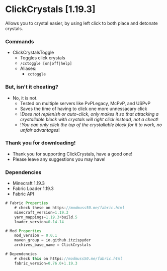 # ClickCrystals [1.19.3]
Allows you to crystal easier, by using left click to both place and detonate crystals.


### Commands
- ClickCrystalsToggle
  - Toggles click crystals
  - `/cctoggle [on|off|help]`
  - Aliases: 
    - `cctoggle`

### But, isn't it cheating?
- No, it is not.
  - Tested on multiple servers like PvPLegacy, McPvP, and USPvP
  - Saves the time of having to click one more unnessacary click
  - !*Does not replenish or auto-click, only makes it so that attacking a crystallable block with crystals will right click instead, not a cheat*!
  - !*You can only click the top of the crystallable block for it to work, no unfair advantages*!
  
### Thank you for downloading!
- Thank you for supporting ClickCrystals, have a good one!
- Please leave any suggestions you may have!

  
### Dependencies
- Minecraft 1.19.3
- Fabric Loader 1.19.3
- Fabric API 

```gradle
# Fabric Properties
	# check these on https://modmuss50.me/fabric.html
	minecraft_version=1.19.3
	yarn_mappings=1.19.3+build.5
	loader_version=0.14.14

# Mod Properties
	mod_version = 0.0.1
	maven_group = io.github.itzispyder
	archives_base_name = ClickCrystals

# Dependencies
	# check this on https://modmuss50.me/fabric.html
	fabric_version=0.76.0+1.19.3
```
